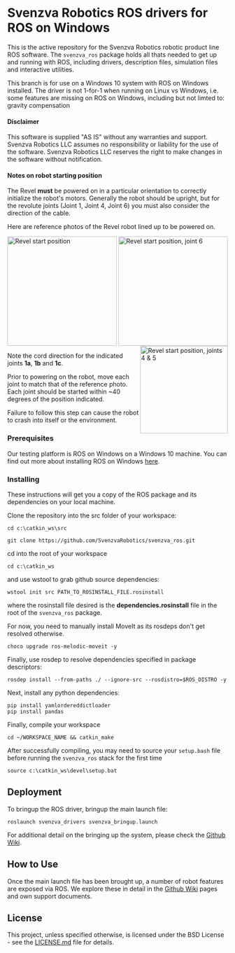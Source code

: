 # Svenzva Robotics ROS drivers for ROS on Windows

This is the active repository for the Svenzva Robotics robotic product line ROS software.
The `svenzva_ros` package holds all thats needed to get up and running with ROS, including drivers, description files, simulation files and interactive utilities.

This branch is for use on a Windows 10 system with ROS on Windows installed.
The driver is not 1-for-1 when running on Linux vs Windows, i.e. some features are missing on ROS on Windows, including but not limted to: gravity compensation

#### Disclaimer
This software is supplied "AS IS" without any warranties and support.
Svenzva Robotics LLC assumes no responsibility or liability for the use of the software. 
Svenzva Robotics LLC reserves the right to make changes in the software without notification. 

#### Notes on robot starting position
The Revel **must** be powered on in a particular orientation to correctly initialize the robot's motors. Generally the robot should be upright, but for the revolute joints (Joint 1, Joint 4, Joint 6) you must also consider the direction of the cable.

Here are reference photos of the Revel robot lined up to be powered on.

<img src="http://svenzva.com/wp-content/uploads/robot_starting_position.jpg" alt="Revel start position" width="250" align="middle"/>
<img src="http://svenzva.com/wp-content/uploads/revel_starting_position_2.jpg" alt="Revel start position, joint 6" width="250" align="right"/>
<img src="http://svenzva.com/wp-content/uploads/revel_starting_position_3.jpg" alt="Revel start position, joints 4 & 5" width="200" align="right"/>

Note the cord direction for the indicated joints **1a**, **1b** and **1c**. 

Prior to powering on the robot, move each joint to match that of the reference photo. Each joint should be started within ~40 degrees of the position indicated.

Failure to follow this step can cause the robot to crash into itself or the environment.


### Prerequisites

Our testing platform is ROS on Windows on a Windows 10 machine. 
You can find out more about installing ROS on Windows [here](https://svenzva.com/installing-and-running-ros-on-windows/).

### Installing

These instructions will get you a copy of the ROS package and its dependencies on your local machine.

Clone the repository into the src folder of your workspace:
```
cd c:\catkin_ws\src

git clone https://github.com/SvenzvaRobotics/svenzva_ros.git
```
cd into the root of your workspace 
```
cd c:\catkin_ws
```
and use wstool to grab github source dependencies:
```
wstool init src PATH_TO_ROSINSTALL_FILE.rosinstall
```
where the rosinstall file desired is the __dependencies.rosinstall__ file in the root of the `svenzva_ros` package.

For now, you need to manually install MoveIt as its rosdeps don't get resolved otherwise.

```
choco upgrade ros-melodic-moveit -y
```

Finally, use rosdep to resolve dependencies specified in package descriptors:
```
rosdep install --from-paths ./ --ignore-src --rosdistro=$ROS_DISTRO -y
```

Next, install any python dependencies:
```
pip install yamlordereddictloader
pip install pandas
```
Finally, compile your workspace
```
cd ~/WORKSPACE_NAME && catkin_make
```
After successfully compiling, you may need to source your `setup.bash` file before running the `svenzva_ros` stack for the first time
```
source c:\catkin_ws\devel\setup.bat
```

## Deployment

To bringup the ROS driver, bringup the main launch file:
```
roslaunch svenzva_drivers svenzva_bringup.launch
```

For additional detail on the bringing up the system, please check the [Github Wiki](https://github.com/SvenzvaRobotics/svenzva_ros/wiki).

## How to Use

Once the main launch file has been brought up, a number of robot features are exposed via ROS. 
We explore these in detail in the [Github Wiki](https://github.com/SvenzvaRobotics/svenzva_ros/wiki) pages and own support documents.

## License

This project, unless specified otherwise, is licensed under the BSD License - see the [LICENSE.md](LICENSE.md)   file for details.
